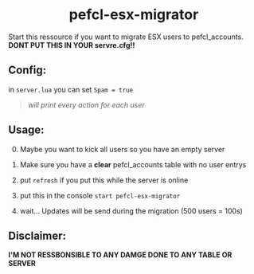 <h1 align="center">pefcl-esx-migrator</h1>

Start this ressource if you want to migrate ESX users to pefcl_accounts. **DONT PUT THIS IN YOUR servre.cfg!!**

## Config:
in `server.lua`
you can set `Spam = true` 
>*will print every action for each user*

## Usage:
0. Maybe you want to kick all users so you have an empty server

1. Make sure you have a **clear** pefcl_accounts table with no user entrys

2. put `refresh` if you put this while the server is online

3. put this in the console `start pefcl-esx-migrator`

4. wait... Updates will be send during the migration (500 users = 100s)
   
## Disclaimer:
**I'M NOT RESSBONSIBLE TO ANY DAMGE DONE TO ANY TABLE OR SERVER**
